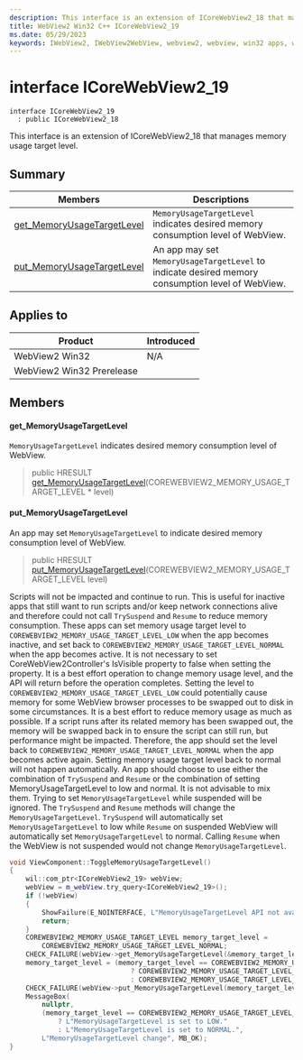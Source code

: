 ```yaml
---
description: This interface is an extension of ICoreWebView2_18 that manages memory usage target level.
title: WebView2 Win32 C++ ICoreWebView2_19
ms.date: 05/29/2023
keywords: IWebView2, IWebView2WebView, webview2, webview, win32 apps, win32, edge, ICoreWebView2, ICoreWebView2Controller, browser control, edge html, ICoreWebView2_19
---
```


# interface ICoreWebView2_19

```
interface ICoreWebView2_19
  : public ICoreWebView2_18
```

This interface is an extension of ICoreWebView2_18 that manages memory usage target level.

## Summary

 Members                        | Descriptions
--------------------------------|---------------------------------------------
[get_MemoryUsageTargetLevel](#get_memoryusagetargetlevel) | `MemoryUsageTargetLevel` indicates desired memory consumption level of WebView.
[put_MemoryUsageTargetLevel](#put_memoryusagetargetlevel) | An app may set `MemoryUsageTargetLevel` to indicate desired memory consumption level of WebView.

## Applies to

Product                         | Introduced
--------------------------------|---------------------------------------------
WebView2 Win32            |    N/A
WebView2 Win32 Prerelease |    

## Members

#### get_MemoryUsageTargetLevel

`MemoryUsageTargetLevel` indicates desired memory consumption level of WebView.

> public HRESULT [get_MemoryUsageTargetLevel](#get_memoryusagetargetlevel)(COREWEBVIEW2_MEMORY_USAGE_TARGET_LEVEL * level)

#### put_MemoryUsageTargetLevel

An app may set `MemoryUsageTargetLevel` to indicate desired memory consumption level of WebView.

> public HRESULT [put_MemoryUsageTargetLevel](#put_memoryusagetargetlevel)(COREWEBVIEW2_MEMORY_USAGE_TARGET_LEVEL level)

Scripts will not be impacted and continue to run. This is useful for inactive apps that still want to run scripts and/or keep network connections alive and therefore could not call `TrySuspend` and `Resume` to reduce memory consumption. These apps can set memory usage target level to `COREWEBVIEW2_MEMORY_USAGE_TARGET_LEVEL_LOW` when the app becomes inactive, and set back to `COREWEBVIEW2_MEMORY_USAGE_TARGET_LEVEL_NORMAL` when the app becomes active. It is not necessary to set CoreWebView2Controller's IsVisible property to false when setting the property. It is a best effort operation to change memory usage level, and the API will return before the operation completes. Setting the level to `COREWEBVIEW2_MEMORY_USAGE_TARGET_LEVEL_LOW` could potentially cause memory for some WebView browser processes to be swapped out to disk in some circumstances. It is a best effort to reduce memory usage as much as possible. If a script runs after its related memory has been swapped out, the memory will be swapped back in to ensure the script can still run, but performance might be impacted. Therefore, the app should set the level back to `COREWEBVIEW2_MEMORY_USAGE_TARGET_LEVEL_NORMAL` when the app becomes active again. Setting memory usage target level back to normal will not happen automatically. An app should choose to use either the combination of `TrySuspend` and `Resume` or the combination of setting MemoryUsageTargetLevel to low and normal. It is not advisable to mix them. Trying to set `MemoryUsageTargetLevel` while suspended will be ignored. The `TrySuspend` and `Resume` methods will change the `MemoryUsageTargetLevel`. `TrySuspend` will automatically set `MemoryUsageTargetLevel` to low while `Resume` on suspended WebView will automatically set `MemoryUsageTargetLevel` to normal. Calling `Resume` when the WebView is not suspended would not change `MemoryUsageTargetLevel`.

```cpp
void ViewComponent::ToggleMemoryUsageTargetLevel()
{
    wil::com_ptr<ICoreWebView2_19> webView;
    webView = m_webView.try_query<ICoreWebView2_19>();
    if (!webView)
    {
        ShowFailure(E_NOINTERFACE, L"MemoryUsageTargetLevel API not available");
        return;
    }
    COREWEBVIEW2_MEMORY_USAGE_TARGET_LEVEL memory_target_level =
        COREWEBVIEW2_MEMORY_USAGE_TARGET_LEVEL_NORMAL;
    CHECK_FAILURE(webView->get_MemoryUsageTargetLevel(&memory_target_level));
    memory_target_level = (memory_target_level == COREWEBVIEW2_MEMORY_USAGE_TARGET_LEVEL_LOW)
                              ? COREWEBVIEW2_MEMORY_USAGE_TARGET_LEVEL_NORMAL
                              : COREWEBVIEW2_MEMORY_USAGE_TARGET_LEVEL_LOW;
    CHECK_FAILURE(webView->put_MemoryUsageTargetLevel(memory_target_level));
    MessageBox(
        nullptr,
        (memory_target_level == COREWEBVIEW2_MEMORY_USAGE_TARGET_LEVEL_LOW)
            ? L"MemoryUsageTargetLevel is set to LOW."
            : L"MemoryUsageTargetLevel is set to NORMAL.",
        L"MemoryUsageTargetLevel change", MB_OK);
}
```

